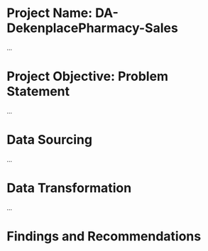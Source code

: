 # Project Name: DA-DekenplacePharmacy-Sales

...
# Project Objective: Problem Statement



...
# Data Sourcing



...
# Data Transformation



...
# Findings and Recommendations

 
